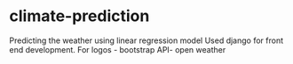 # climate-prediction
Predicting the weather using linear regression model
Used django for front end development.
For logos - bootstrap
API- open weather


